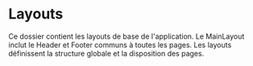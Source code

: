 # Layouts

Ce dossier contient les layouts de base de l'application.
Le MainLayout inclut le Header et Footer communs à toutes les pages.
Les layouts définissent la structure globale et la disposition des pages.

